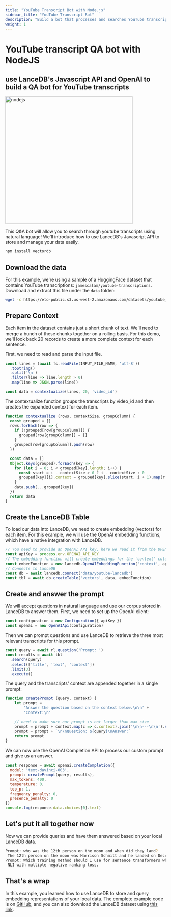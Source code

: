 ```yaml
---
title: "YouTube Transcript Bot with Node.js"
sidebar_title: "YouTube Transcript Bot"
description: "Build a bot that processes and searches YouTube transcripts"
weight: 1
---
```


# YouTube transcript QA bot with NodeJS

## use LanceDB's Javascript API and OpenAI to build a QA bot for YouTube transcripts

<img id="splash" width="400" alt="nodejs" src="https://github.com/lancedb/lancedb/assets/917119/3a140e75-bf8e-438a-a1e4-af14a72bcf98">

This Q&A bot will allow you to search through youtube transcripts using natural language! We'll introduce how to use LanceDB's Javascript API to store and manage your data easily.

```bash
npm install vectordb
```

## Download the data

For this example, we're using a sample of a HuggingFace dataset that contains YouTube transcriptions: `jamescalam/youtube-transcriptions`. Download and extract this file under the `data` folder:

```bash
wget -c https://eto-public.s3.us-west-2.amazonaws.com/datasets/youtube_transcript/youtube-transcriptions_sample.jsonl
```

## Prepare Context

Each item in the dataset contains just a short chunk of text. We'll need to merge a bunch of these chunks together on a rolling basis. For this demo, we'll look back 20 records to create a more complete context for each sentence.

First, we need to read and parse the input file.

```javascript
const lines = (await fs.readFile(INPUT_FILE_NAME, 'utf-8'))
  .toString()
  .split('\n')
  .filter(line => line.length > 0)
  .map(line => JSON.parse(line))

const data = contextualize(lines, 20, 'video_id')
```

The contextualize function groups the transcripts by video_id and then creates the expanded context for each item.

```javascript
function contextualize (rows, contextSize, groupColumn) {
  const grouped = []
  rows.forEach(row => {
    if (!grouped[row[groupColumn]]) {
      grouped[row[groupColumn]] = []
    }
    grouped[row[groupColumn]].push(row)
  })

  const data = []
  Object.keys(grouped).forEach(key => {
    for (let i = 0; i < grouped[key].length; i++) {
      const start = i - contextSize > 0 ? i - contextSize : 0
      grouped[key][i].context = grouped[key].slice(start, i + 1).map(r => r.text).join(' ')
    }
    data.push(...grouped[key])
  })
  return data
}
```

## Create the LanceDB Table

To load our data into LanceDB, we need to create embedding (vectors) for each item. For this example, we will use the OpenAI embedding functions, which have a native integration with LanceDB.

```javascript
// You need to provide an OpenAI API key, here we read it from the OPENAI_API_KEY environment variable
const apiKey = process.env.OPENAI_API_KEY
// The embedding function will create embeddings for the 'context' column
const embedFunction = new lancedb.OpenAIEmbeddingFunction('context', apiKey)
// Connects to LanceDB
const db = await lancedb.connect('data/youtube-lancedb')
const tbl = await db.createTable('vectors', data, embedFunction)
```

## Create and answer the prompt

We will accept questions in natural language and use our corpus stored in LanceDB to answer them. First, we need to set up the OpenAI client:

```javascript
const configuration = new Configuration({ apiKey })
const openai = new OpenAIApi(configuration)
```

Then we can prompt questions and use LanceDB to retrieve the three most relevant transcripts for this prompt.

```javascript
const query = await rl.question('Prompt: ')
const results = await tbl
  .search(query)
  .select(['title', 'text', 'context'])
  .limit(3)
  .execute()
```

The query and the transcripts' context are appended together in a single prompt:

```javascript
function createPrompt (query, context) {
    let prompt =
        'Answer the question based on the context below.\n\n' +
        'Context:\n'

    // need to make sure our prompt is not larger than max size
    prompt = prompt + context.map(c => c.context).join('\n\n---\n\n').substring(0, 3750)
    prompt = prompt + `\n\nQuestion: ${query}\nAnswer:`
    return prompt
}
```

We can now use the OpenAI Completion API to process our custom prompt and give us an answer.

```javascript
const response = await openai.createCompletion({
  model: 'text-davinci-003',
  prompt: createPrompt(query, results),
  max_tokens: 400,
  temperature: 0,
  top_p: 1,
  frequency_penalty: 0,
  presence_penalty: 0
})
console.log(response.data.choices[0].text)
```

## Let's put it all together now

Now we can provide queries and have them answered based on your local LanceDB data.

```bash
Prompt: who was the 12th person on the moon and when did they land?
 The 12th person on the moon was Harrison Schmitt and he landed on December 11, 1972.
Prompt: Which training method should I use for sentence transformers when I only have pairs of related sentences?
 NLI with multiple negative ranking loss.
```

## That's a wrap

In this example, you learned how to use LanceDB to store and query embedding representations of your local data. The complete example code is on [GitHub](https://github.com/lancedb/lancedb/tree/main/node/examples), and you can also download the LanceDB dataset using [this link](https://eto-public.s3.us-west-2.amazonaws.com/datasets/youtube_transcript/youtube-lancedb.zip).


